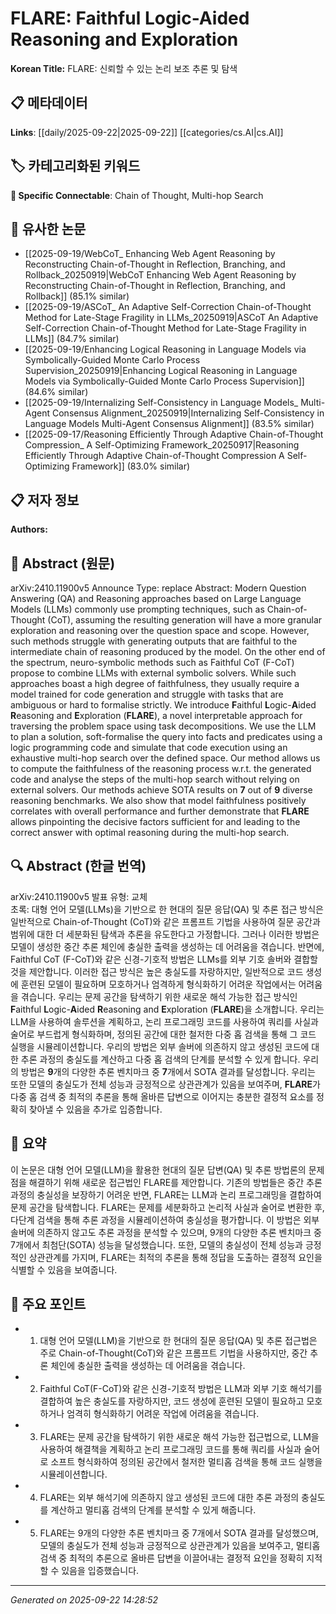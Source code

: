 # FLARE: Faithful Logic-Aided Reasoning and Exploration

**Korean Title:** FLARE: 신뢰할 수 있는 논리 보조 추론 및 탐색

## 📋 메타데이터

**Links**: [[daily/2025-09-22|2025-09-22]] [[categories/cs.AI|cs.AI]]

## 🏷️ 카테고리화된 키워드
**🔗 Specific Connectable**: Chain of Thought, Multi-hop Search

## 🔗 유사한 논문
- [[2025-09-19/WebCoT_ Enhancing Web Agent Reasoning by Reconstructing Chain-of-Thought in Reflection, Branching, and Rollback_20250919|WebCoT Enhancing Web Agent Reasoning by Reconstructing Chain-of-Thought in Reflection, Branching, and Rollback]] (85.1% similar)
- [[2025-09-19/ASCoT_ An Adaptive Self-Correction Chain-of-Thought Method for Late-Stage Fragility in LLMs_20250919|ASCoT An Adaptive Self-Correction Chain-of-Thought Method for Late-Stage Fragility in LLMs]] (84.7% similar)
- [[2025-09-19/Enhancing Logical Reasoning in Language Models via Symbolically-Guided Monte Carlo Process Supervision_20250919|Enhancing Logical Reasoning in Language Models via Symbolically-Guided Monte Carlo Process Supervision]] (84.6% similar)
- [[2025-09-19/Internalizing Self-Consistency in Language Models_ Multi-Agent Consensus Alignment_20250919|Internalizing Self-Consistency in Language Models Multi-Agent Consensus Alignment]] (83.5% similar)
- [[2025-09-17/Reasoning Efficiently Through Adaptive Chain-of-Thought Compression_ A Self-Optimizing Framework_20250917|Reasoning Efficiently Through Adaptive Chain-of-Thought Compression A Self-Optimizing Framework]] (83.0% similar)

## 📋 저자 정보

**Authors:** 

## 📄 Abstract (원문)

arXiv:2410.11900v5 Announce Type: replace 
Abstract: Modern Question Answering (QA) and Reasoning approaches based on Large Language Models (LLMs) commonly use prompting techniques, such as Chain-of-Thought (CoT), assuming the resulting generation will have a more granular exploration and reasoning over the question space and scope. However, such methods struggle with generating outputs that are faithful to the intermediate chain of reasoning produced by the model. On the other end of the spectrum, neuro-symbolic methods such as Faithful CoT (F-CoT) propose to combine LLMs with external symbolic solvers. While such approaches boast a high degree of faithfulness, they usually require a model trained for code generation and struggle with tasks that are ambiguous or hard to formalise strictly. We introduce $\textbf{F}$aithful $\textbf{L}$ogic-$\textbf{A}$ided $\textbf{R}$easoning and $\textbf{E}$xploration ($\textbf{FLARE}$), a novel interpretable approach for traversing the problem space using task decompositions. We use the LLM to plan a solution, soft-formalise the query into facts and predicates using a logic programming code and simulate that code execution using an exhaustive multi-hop search over the defined space. Our method allows us to compute the faithfulness of the reasoning process w.r.t. the generated code and analyse the steps of the multi-hop search without relying on external solvers. Our methods achieve SOTA results on $\mathbf{7}$ out of $\mathbf{9}$ diverse reasoning benchmarks. We also show that model faithfulness positively correlates with overall performance and further demonstrate that $\textbf{FLARE}$ allows pinpointing the decisive factors sufficient for and leading to the correct answer with optimal reasoning during the multi-hop search.

## 🔍 Abstract (한글 번역)

arXiv:2410.11900v5 발표 유형: 교체  
초록: 대형 언어 모델(LLMs)을 기반으로 한 현대의 질문 응답(QA) 및 추론 접근 방식은 일반적으로 Chain-of-Thought (CoT)와 같은 프롬프트 기법을 사용하여 질문 공간과 범위에 대한 더 세분화된 탐색과 추론을 유도한다고 가정합니다. 그러나 이러한 방법은 모델이 생성한 중간 추론 체인에 충실한 출력을 생성하는 데 어려움을 겪습니다. 반면에, Faithful CoT (F-CoT)와 같은 신경-기호적 방법은 LLMs를 외부 기호 솔버와 결합할 것을 제안합니다. 이러한 접근 방식은 높은 충실도를 자랑하지만, 일반적으로 코드 생성에 훈련된 모델이 필요하며 모호하거나 엄격하게 형식화하기 어려운 작업에서는 어려움을 겪습니다. 우리는 문제 공간을 탐색하기 위한 새로운 해석 가능한 접근 방식인 $\textbf{F}$aithful $\textbf{L}$ogic-$\textbf{A}$ided $\textbf{R}$easoning and $\textbf{E}$xploration ($\textbf{FLARE}$)을 소개합니다. 우리는 LLM을 사용하여 솔루션을 계획하고, 논리 프로그래밍 코드를 사용하여 쿼리를 사실과 술어로 부드럽게 형식화하며, 정의된 공간에 대한 철저한 다중 홉 검색을 통해 그 코드 실행을 시뮬레이션합니다. 우리의 방법은 외부 솔버에 의존하지 않고 생성된 코드에 대한 추론 과정의 충실도를 계산하고 다중 홉 검색의 단계를 분석할 수 있게 합니다. 우리의 방법은 $\mathbf{9}$개의 다양한 추론 벤치마크 중 $\mathbf{7}$개에서 SOTA 결과를 달성합니다. 우리는 또한 모델의 충실도가 전체 성능과 긍정적으로 상관관계가 있음을 보여주며, $\textbf{FLARE}$가 다중 홉 검색 중 최적의 추론을 통해 올바른 답변으로 이어지는 충분한 결정적 요소를 정확히 찾아낼 수 있음을 추가로 입증합니다.

## 📝 요약

이 논문은 대형 언어 모델(LLM)을 활용한 현대의 질문 답변(QA) 및 추론 방법론의 문제점을 해결하기 위해 새로운 접근법인 FLARE를 제안합니다. 기존의 방법들은 중간 추론 과정의 충실성을 보장하기 어려운 반면, FLARE는 LLM과 논리 프로그래밍을 결합하여 문제 공간을 탐색합니다. FLARE는 문제를 세분화하고 논리적 사실과 술어로 변환한 후, 다단계 검색을 통해 추론 과정을 시뮬레이션하여 충실성을 평가합니다. 이 방법은 외부 솔버에 의존하지 않고도 추론 과정을 분석할 수 있으며, 9개의 다양한 추론 벤치마크 중 7개에서 최첨단(SOTA) 성능을 달성했습니다. 또한, 모델의 충실성이 전체 성능과 긍정적인 상관관계를 가지며, FLARE는 최적의 추론을 통해 정답을 도출하는 결정적 요인을 식별할 수 있음을 보여줍니다.

## 🎯 주요 포인트

- 1. 대형 언어 모델(LLM)을 기반으로 한 현대의 질문 응답(QA) 및 추론 접근법은 주로 Chain-of-Thought(CoT)와 같은 프롬프트 기법을 사용하지만, 중간 추론 체인에 충실한 출력을 생성하는 데 어려움을 겪습니다.

- 2. Faithful CoT(F-CoT)와 같은 신경-기호적 방법은 LLM과 외부 기호 해석기를 결합하여 높은 충실도를 자랑하지만, 코드 생성에 훈련된 모델이 필요하고 모호하거나 엄격히 형식화하기 어려운 작업에 어려움을 겪습니다.

- 3. FLARE는 문제 공간을 탐색하기 위한 새로운 해석 가능한 접근법으로, LLM을 사용하여 해결책을 계획하고 논리 프로그래밍 코드를 통해 쿼리를 사실과 술어로 소프트 형식화하여 정의된 공간에서 철저한 멀티홉 검색을 통해 코드 실행을 시뮬레이션합니다.

- 4. FLARE는 외부 해석기에 의존하지 않고 생성된 코드에 대한 추론 과정의 충실도를 계산하고 멀티홉 검색의 단계를 분석할 수 있게 해줍니다.

- 5. FLARE는 9개의 다양한 추론 벤치마크 중 7개에서 SOTA 결과를 달성했으며, 모델의 충실도가 전체 성능과 긍정적으로 상관관계가 있음을 보여주고, 멀티홉 검색 중 최적의 추론으로 올바른 답변을 이끌어내는 결정적 요인을 정확히 지적할 수 있음을 입증했습니다.

---

*Generated on 2025-09-22 14:28:52*